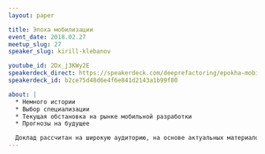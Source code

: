 ```yaml
---
layout: paper

title: Эпоха мобилизации
event_date: 2018.02.27
meetup_slug: 27
speaker_slug: kirill-klebanov

youtube_id: 2Dx_j3KWy2E
speakerdeck_direct: https://speakerdeck.com/deeprefactoring/epokha-mobilizatsii
speakerdeck_id: b2ce75d48d6e4f6e841d2143a1b99f80

about: |
  * Немного истории
  * Выбор специализации
  * Текущая обстановка на рынке мобильной разработки
  * Прогнозы на будущее

  Доклад рассчитан на широкую аудиторию, на основе актуальных материалов 2017/2018 годов, позволит сформировать мнение о мобильной индустрии. Также будет пару советов для желающих начать свою карьеру мобильного программиста.
---
```

